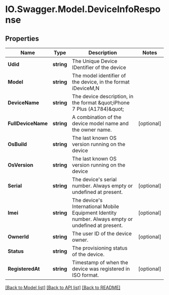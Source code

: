 # IO.Swagger.Model.DeviceInfoResponse
## Properties

Name | Type | Description | Notes
------------ | ------------- | ------------- | -------------
**Udid** | **string** | The Unique Device IDentifier of the device | 
**Model** | **string** | The model identifier of the device, in the format iDeviceM,N | 
**DeviceName** | **string** | The device description, in the format \&quot;iPhone 7 Plus (A1784)\&quot; | 
**FullDeviceName** | **string** | A combination of the device model name and the owner name. | [optional] 
**OsBuild** | **string** | The last known OS version running on the device | 
**OsVersion** | **string** | The last known OS version running on the device | 
**Serial** | **string** | The device&#x27;s serial number. Always empty or undefined at present. | [optional] 
**Imei** | **string** | The device&#x27;s International Mobile Equipment Identity number. Always empty or undefined at present. | [optional] 
**OwnerId** | **string** | The user ID of the device owner. | [optional] 
**Status** | **string** | The provisioning status of the device. | 
**RegisteredAt** | **string** | Timestamp of when the device was registered in ISO format. | [optional] 

[[Back to Model list]](../README.md#documentation-for-models) [[Back to API list]](../README.md#documentation-for-api-endpoints) [[Back to README]](../README.md)

